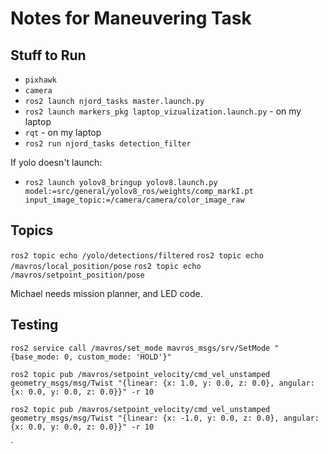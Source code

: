 # Notes for Maneuvering Task

## Stuff to Run

* `pixhawk`
* `camera`
* `ros2 launch njord_tasks master.launch.py`
* `ros2 launch markers_pkg laptop_vizualization.launch.py` - on my laptop
* `rqt` - on my laptop
* `ros2 run njord_tasks detection_filter`

If yolo doesn't launch:
* `ros2 launch yolov8_bringup yolov8.launch.py model:=src/general/yolov8_ros/weights/comp_markI.pt input_image_topic:=/camera/camera/color_image_raw`


## Topics

`ros2 topic echo /yolo/detections/filtered`
`ros2 topic echo /mavros/local_position/pose`
`ros2 topic echo /mavros/setpoint_position/pose`


Michael needs mission planner, and LED code.


## Testing

`ros2 service call /mavros/set_mode mavros_msgs/srv/SetMode "{base_mode: 0, custom_mode: 'HOLD'}"`

`ros2 topic pub /mavros/setpoint_velocity/cmd_vel_unstamped geometry_msgs/msg/Twist "{linear: {x: 1.0, y: 0.0, z: 0.0}, angular: {x: 0.0, y: 0.0, z: 0.0}}" -r 10`

`ros2 topic pub /mavros/setpoint_velocity/cmd_vel_unstamped geometry_msgs/msg/Twist "{linear: {x: -1.0, y: 0.0, z: 0.0}, angular: {x: 0.0, y: 0.0, z: 0.0}}" -r 10`

`

